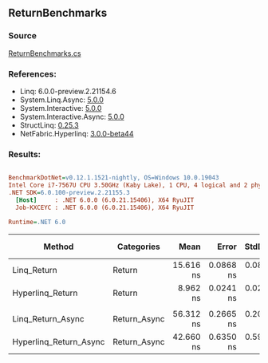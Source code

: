 ﻿## ReturnBenchmarks

### Source
[ReturnBenchmarks.cs](../NetFabric.Hyperlinq.Benchmarks/Benchmarks/ReturnBenchmarks.cs)

### References:
- Linq: 6.0.0-preview.2.21154.6
- System.Linq.Async: [5.0.0](https://www.nuget.org/packages/System.Linq.Async/5.0.0)
- System.Interactive: [5.0.0](https://www.nuget.org/packages/System.Interactive/5.0.0)
- System.Interactive.Async: [5.0.0](https://www.nuget.org/packages/System.Interactive.Async/5.0.0)
- StructLinq: [0.25.3](https://www.nuget.org/packages/StructLinq/0.25.3)
- NetFabric.Hyperlinq: [3.0.0-beta44](https://www.nuget.org/packages/NetFabric.Hyperlinq/3.0.0-beta44)

### Results:
``` ini

BenchmarkDotNet=v0.12.1.1521-nightly, OS=Windows 10.0.19043
Intel Core i7-7567U CPU 3.50GHz (Kaby Lake), 1 CPU, 4 logical and 2 physical cores
.NET SDK=6.0.100-preview.2.21155.3
  [Host]     : .NET 6.0.0 (6.0.21.15406), X64 RyuJIT
  Job-KXCEYC : .NET 6.0.0 (6.0.21.15406), X64 RyuJIT

Runtime=.NET 6.0  

```
|                 Method |   Categories |      Mean |     Error |    StdDev | Ratio |  Gen 0 | Gen 1 | Gen 2 | Allocated |
|----------------------- |------------- |----------:|----------:|----------:|------:|-------:|------:|------:|----------:|
|            Linq_Return |       Return | 15.616 ns | 0.0868 ns | 0.0812 ns |  1.00 | 0.0191 |     - |     - |      40 B |
|       Hyperlinq_Return |       Return |  8.962 ns | 0.0241 ns | 0.0214 ns |  0.57 |      - |     - |     - |         - |
|                        |              |           |           |           |       |        |       |       |           |
|      Linq_Return_Async | Return_Async | 56.312 ns | 0.2665 ns | 0.2080 ns |  1.00 | 0.0229 |     - |     - |      48 B |
| Hyperlinq_Return_Async | Return_Async | 42.660 ns | 0.6350 ns | 0.5940 ns |  0.75 |      - |     - |     - |         - |
